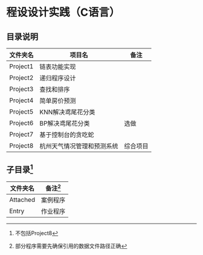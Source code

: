 # 程设设计实践（C语言）

## 目录说明

|文件夹名|项目名|备注|
|---|---|---|
|Project1|链表功能实现||
|Project2|递归程序设计||
|Project3|查找和排序||
|Project4|简单房价预测||
|Project5|KNN解决鸢尾花分类||
|Project6|BP解决鸢尾花分类|选做|
|Project7|基于控制台的贪吃蛇||
|Project8|杭州天气情况管理和预测系统|综合项目|

## 子目录[^2]

|文件夹名|备注[^1]|
|---|---|
|Attached|案例程序|
|Entry|作业程序|

[^1]:部分程序需要先确保引用的数据文件路径正确
[^2]:不包括Project8
